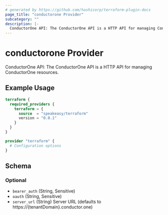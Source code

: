 ```yaml
---
# generated by https://github.com/hashicorp/terraform-plugin-docs
page_title: "conductorone Provider"
subcategory: ""
description: |-
  ConductorOne API: The ConductorOne API is a HTTP API for managing ConductorOne resources.
---
```


# conductorone Provider

ConductorOne API: The ConductorOne API is a HTTP API for managing ConductorOne resources.

## Example Usage

```terraform
terraform {
  required_providers {
    terraform = {
      source  = "speakeasy/terraform"
      version = "0.0.1"
    }
  }
}

provider "terraform" {
  # Configuration options
}
```

<!-- schema generated by tfplugindocs -->
## Schema

### Optional

- `bearer_auth` (String, Sensitive)
- `oauth` (String, Sensitive)
- `server_url` (String) Server URL (defaults to https://{tenantDomain}.conductor.one)
